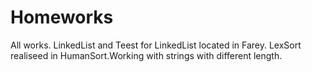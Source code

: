 # Homeworks
All works.
LinkedList and Teest for LinkedList located in Farey.
LexSort realiseed in HumanSort.Working with strings with different length.
